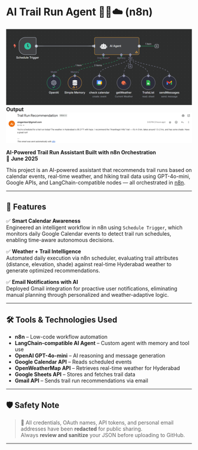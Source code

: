 # AI Trail Run Agent 🏃‍♂️☁️ (n8n)

![Workflow Screenshot](workflow.png)
 **Output** 
![Workflow Screenshot](output.png)

**AI-Powered Trail Run Assistant Built with n8n Orchestration**  
📅 **June 2025**

This project is an AI-powered assistant that recommends trail runs based on calendar events, real-time weather, and hiking trail data using GPT-4o-mini, Google APIs, and LangChain-compatible nodes — all orchestrated in [n8n](https://n8n.io/).

---

## 🚀 Features

✅ **Smart Calendar Awareness**  
Engineered an intelligent workflow in n8n using `Schedule Trigger`, which monitors daily Google Calendar events to detect trail run schedules, enabling time-aware autonomous decisions.

✅ **Weather + Trail Intelligence**  
Automated daily execution via n8n scheduler, evaluating trail attributes (distance, elevation, shade) against real-time Hyderabad weather to generate optimized recommendations.

✅ **Email Notifications with AI**  
Deployed Gmail integration for proactive user notifications, eliminating manual planning through personalized and weather-adaptive logic.

---

## 🛠 Tools & Technologies Used

- **n8n** – Low-code workflow automation
- **LangChain-compatible AI Agent** – Custom agent with memory and tool use
- **OpenAI GPT-4o-mini** – AI reasoning and message generation
- **Google Calendar API** – Reads scheduled events
- **OpenWeatherMap API** – Retrieves real-time weather for Hyderabad
- **Google Sheets API** – Stores and fetches trail data
- **Gmail API** – Sends trail run recommendations via email

---

## 🛡 Safety Note

> 🔐 All credentials, OAuth names, API tokens, and personal email addresses have been **redacted** for public sharing.  
> Always **review and sanitize** your JSON before uploading to GitHub.

---


